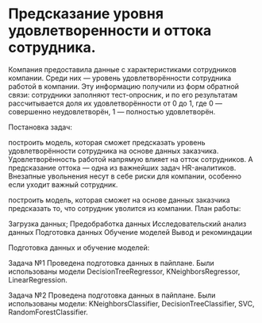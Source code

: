 # Предсказание уровня удовлетворенности и оттока сотрудника.

Компания предоставила данные с характеристиками сотрудников компании. Среди них — уровень удовлетворённости сотрудника работой в компании. Эту информацию получили из форм обратной связи: сотрудники заполняют тест-опросник, и по его результатам рассчитывается доля их удовлетворённости от 0 до 1, где 0 — совершенно неудовлетворён, 1 — полностью удовлетворён.

Постановка задач:

построить модель, которая сможет предсказать уровень удовлетворённости сотрудника на основе данных заказчика.
Удовлетворённость работой напрямую влияет на отток сотрудников. А предсказание оттока — одна из важнейших задач HR-аналитиков. Внезапные увольнения несут в себе риски для компании, особенно если уходит важный сотрудник.

построить модель, которая сможет на основе данных заказчика предсказать то, что сотрудник уволится из компании.
План работы:

Загрузка данных;
Предобработка данных
Исследовательский анализ данных
Подготовка данных
Обучение моделей
Вывод и рекоминдации

Подготовка данных и обучение моделей: 

Задача №1 Проведена подготовка данных в пайплане.
Были использованы модели DecisionTreeRegressor, KNeighborsRegressor, LinearRegression.

Задача №2 Проведена подготовка данных в пайплане.
Были использованы модели: KNeighborsClassifier, DecisionTreeClassifier, SVC, RandomForestClassifier.
